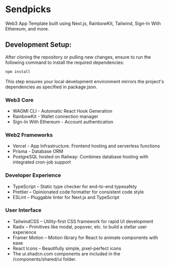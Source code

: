 # Sendpicks

Web3 App Template built using Next.js, RainbowKit, Tailwind, Sign-In With Ethereum, and more.

## Development Setup:

After cloning the repository or pulling new changes, ensure to run the following command to install the required dependencies:

```bash
npm install
```

This step ensures your local development environment mirrors the project's dependencies as specified in package.json.

### Web3 Core
- WAGMI CLI - Automatic React Hook Generation
- RainbowKit - Wallet connection manager
- Sign-In With Ethereum - Account authentication

### Web2 Frameworks
- Vercel - App Infrastructure. Frontend hosting and serverless functions
- Prisma - Database ORM
- PostgreSQL hosted on Railway: Combines database hosting with integrated cron-job support

### Developer Experience
- TypeScript – Static type checker for end-to-end typesafety
- Prettier – Opinionated code formatter for consistent code style
- ESLint – Pluggable linter for Next.js and TypeScript

### User Interface
- TailwindCSS – Utility-first CSS framework for rapid UI development
- Radix – Primitives like modal, popover, etc. to build a stellar user experience
- Framer Motion – Motion library for React to animate components with ease
- React Icons – Beautifully simple, pixel-perfect icons
- The ui.shadcn.com components are included in the /components/shared/ui folder.



